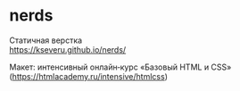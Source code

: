 # nerds
Статичная верстка<br>
https://kseveru.github.io/nerds/

Макет: интенсивный онлайн‑курс «Базовый HTML и CSS» (https://htmlacademy.ru/intensive/htmlcss)
